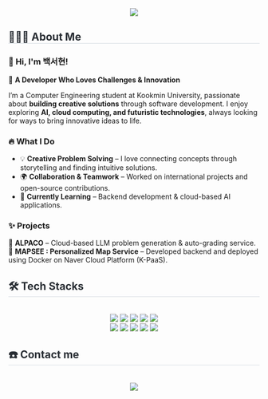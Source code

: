 <div align= "center">
    <img src="https://capsule-render.vercel.app/api?type=transparent&color=auto&height=120&text=Lumi's%20GitHub&animation=fadeIn&fontColor=ffc7f8&fontSize=40" />
    </div>
    <div style="text-align: left;"> 
    <h2 style="border-bottom: 1px solid #d8dee4; color: #282d33;"> 👩🏻‍💻 About Me </h2>  
    <div style="font-weight: 700; font-size: 15px; text-align: left; color: #282d33;">  </div> 

### 👋 Hi, I'm 백서현!  

🚀 **A Developer Who Loves Challenges & Innovation**  

I’m a Computer Engineering student at Kookmin University, passionate about **building creative solutions** through software development. I enjoy exploring **AI, cloud computing, and futuristic technologies**, always looking for ways to bring innovative ideas to life.  

### 🔥 What I Do  
- 💡 **Creative Problem Solving** – I love connecting concepts through storytelling and finding intuitive solutions.  
- 🌍 **Collaboration & Teamwork** – Worked on international projects and open-source contributions.  
- 🌱 **Currently Learning** – Backend development & cloud-based AI applications.  

### ✨ Projects  
🦙 **ALPACO** – Cloud-based LLM problem generation & auto-grading service.  
📍 **MAPSEE : Personalized Map Service** – Developed backend and deployed using Docker on Naver Cloud Platform (K-PaaS).
    </div>
    <div style="text-align: left;">
    <h2 style="border-bottom: 1px solid #d8dee4; color: #282d33;"> 🛠️ Tech Stacks </h2> <br> 
    <div  align= "center"> <img src="https://img.shields.io/badge/Amazon AWS-232F3E?style=for-the-badge&logo=Amazon AWS&logoColor=white">
          <img src="https://img.shields.io/badge/C++-00599C?style=for-the-badge&logo=C%2B%2B&logoColor=white">
          <img src="https://img.shields.io/badge/Figma-F24E1E?style=for-the-badge&logo=Figma&logoColor=white">
          <img src="https://img.shields.io/badge/Git-F05032?style=for-the-badge&logo=Git&logoColor=white">
          <img src="https://img.shields.io/badge/Github-181717?style=for-the-badge&logo=Github&logoColor=white">
          <br/><img src="https://img.shields.io/badge/Javascript-F7DF1E?style=for-the-badge&logo=Javascript&logoColor=white">
          <img src="https://img.shields.io/badge/MySQL-4479A1?style=for-the-badge&logo=MySQL&logoColor=white">
          <img src="https://img.shields.io/badge/Node.js-339933?style=for-the-badge&logo=Node.js&logoColor=white">
          <img src="https://img.shields.io/badge/Notion-000000?style=for-the-badge&logo=Notion&logoColor=white">
          <img src="https://img.shields.io/badge/Python-3776AB?style=for-the-badge&logo=Python&logoColor=white">
          <br/></div>
    </div>
    <div style="text-align: left;">
    <h2 style="border-bottom: 1px solid #d8dee4; color: #282d33;"> ☎️ Contact me </h2> <br> 
    <div align= "center"> <a href=mailto:qortj1120@kookmin.ac.kr> <img src="https://img.shields.io/badge/Gmail-EA4335?style=for-the-badge&logo=Gmail&logoColor=white&link=mailto:qortj1120@kookmin.ac.kr"> </a>
          </div>  <br> 
    <div align= "center">  </div> 
    </div>
    

<!--
**seo1120/seo1120** is a ✨ _special_ ✨ repository because its `README.md` (this file) appears on your GitHub profile.

Here are some ideas to get you started:

- 🔭 I’m currently working on ...
- 🌱 I’m currently learning ...
- 👯 I’m looking to collaborate on ...
- 🤔 I’m looking for help with ...
- 💬 Ask me about ...
- 📫 How to reach me: ...
- 😄 Pronouns: ...
- ⚡ Fun fact: ...
-->
